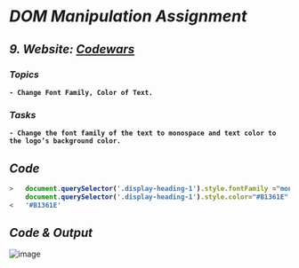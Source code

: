 # _DOM Manipulation Assignment_

<b>

## _9. Website: [Codewars](https://www.codewars.com/)_

### _Topics_
    - Change Font Family, Color of Text.

### _Tasks_
    - Change the font family of the text to monospace and text color to the logo’s background color.

## _Code_
  
```javascript
>   document.querySelector('.display-heading-1').style.fontFamily ="monospace"
    document.querySelector('.display-heading-1').style.color="#B1361E"
<   '#B1361E'
```
</b>

## _Code & Output_
![image](https://user-images.githubusercontent.com/91872149/193023518-f27105f8-d255-4ce1-bdb5-bbdd1b0bbb0f.png)
